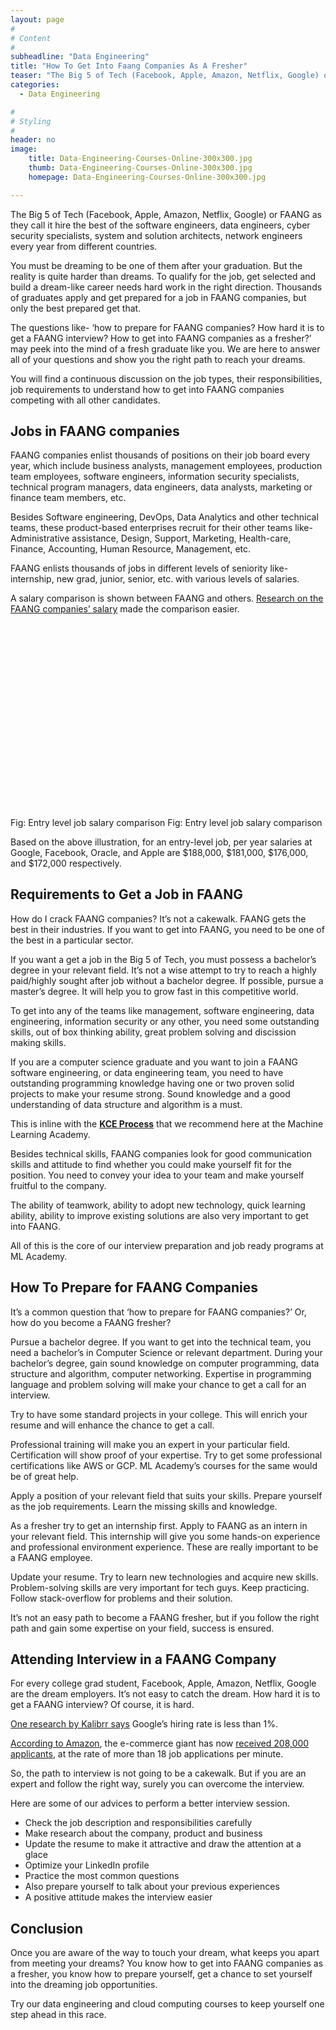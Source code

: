 ```yaml
---
layout: page
#
# Content
#
subheadline: "Data Engineering"
title: "How To Get Into Faang Companies As A Fresher"
teaser: "The Big 5 of Tech (Facebook, Apple, Amazon, Netflix, Google) or FAANG as they call it hire the best of the software engineers, data engineers, cyber security specialists, system and solution architects, network engineers every year from different co"
categories:
  - Data Engineering

#
# Styling
#
header: no
image:
    title: Data-Engineering-Courses-Online-300x300.jpg
    thumb: Data-Engineering-Courses-Online-300x300.jpg
    homepage: Data-Engineering-Courses-Online-300x300.jpg

---
```


The Big 5 of Tech (Facebook, Apple, Amazon, Netflix, Google) or FAANG as they call it hire the best of the software engineers, data engineers, cyber security specialists, system and solution architects, network engineers every year from different countries.


You must be dreaming to be one of them after your graduation. But the reality is quite harder than dreams. To qualify for the job, get selected and build a dream-like career needs hard work in the right direction. Thousands of graduates apply and get prepared for a job in FAANG companies, but only the best prepared get that.


The questions like- ‘how to prepare for FAANG companies? How hard it is to get a FAANG interview? How to get into FAANG companies as a fresher?’ may peek into the mind of a fresh graduate like you. We are here to answer all of your questions and show you the right path to reach your dreams.


You will find a continuous discussion on the job types, their responsibilities, job requirements to understand how to get into FAANG companies competing with all other candidates.


**Jobs in FAANG companies**
---------------------------


FAANG companies enlist thousands of positions on their job board every year, which include business analysts, management employees, production team employees, software engineers, information security specialists, technical program managers, data engineers, data analysts, marketing or finance team members, etc.


Besides Software engineering, DevOps, Data Analytics and other technical teams, these product-based enterprises recruit for their other teams like- Administrative assistance, Design, Support, Marketing, Health-care, Finance, Accounting, Human Resource, Management, etc.


FAANG enlists thousands of jobs in different levels of seniority like- internship, new grad, junior, senior, etc. with various levels of salaries.


A salary comparison is shown between FAANG and others. [Research on the FAANG companies’ salary](https://www.interviewkickstart.com/blog/software-engineer-salary) made the comparison easier.


![](data:image/svg+xml,%3Csvg%20xmlns='http://www.w3.org/2000/svg'%20viewBox='0%200%201024%20631'%3E%3C/svg%3E)Fig: Entry level job salary comparison
Fig: Entry level job salary comparison


Based on the above illustration, for an entry-level job, per year salaries at Google, Facebook, Oracle, and Apple are $188,000, $181,000, $176,000, and $172,000 respectively.


**Requirements to Get a Job in FAANG**
--------------------------------------


How do I crack FAANG companies? It’s not a cakewalk. FAANG gets the best in their industries. If you want to get into FAANG, you need to be one of the best in a particular sector.


If you want a get a job in the Big 5 of Tech, you must possess a bachelor’s degree in your relevant field. It’s not a wise attempt to try to reach a highly paid/highly sought after job without a bachelor degree. If possible, pursue a master’s degree. It will help you to grow fast in this competitive world.


To get into any of the teams like management, software engineering, data engineering, information security or any other, you need some outstanding skills, out of box thinking ability, great problem solving and discission making skills.


If you are a computer science graduate and you want to join a FAANG software engineering, or data engineering team, you need to have outstanding programming knowledge having one or two proven solid projects to make your resume strong. Sound knowledge and a good understanding of data structure and algorithm is a must.


This is inline with the **[KCE Process](https://mlacademy.io/kce-process/)** that we recommend here at the Machine Learning Academy.


Besides technical skills, FAANG companies look for good communication skills and attitude to find whether you could make yourself fit for the position. You need to convey your idea to your team and make yourself fruitful to the company.


The ability of teamwork, ability to adopt new technology, quick learning ability, ability to improve existing solutions are also very important to get into FAANG.


All of this is the core of our interview preparation and job ready programs at ML Academy.


**How To Prepare for FAANG Companies**
--------------------------------------


It’s a common question that ‘how to prepare for FAANG companies?’ Or, how do you become a FAANG fresher?


Pursue a bachelor degree. If you want to get into the technical team, you need a bachelor’s in Computer Science or relevant department. During your bachelor’s degree, gain sound knowledge on computer programming, data structure and algorithm, computer networking. Expertise in programming language and problem solving will make your chance to get a call for an interview.


Try to have some standard projects in your college. This will enrich your resume and will enhance the chance to get a call.


Professional training will make you an expert in your particular field. Certification will show proof of your expertise. Try to get some professional certifications like AWS or GCP. ML Academy’s courses for the same would be of great help.


Apply a position of your relevant field that suits your skills. Prepare yourself as the job requirements. Learn the missing skills and knowledge.


As a fresher try to get an internship first. Apply to FAANG as an intern in your relevant field. This internship will give you some hands-on experience and professional environment experience. These are really important to be a FAANG employee.


Update your resume. Try to learn new technologies and acquire new skills. Problem-solving skills are very important for tech guys. Keep practicing. Follow stack-overflow for problems and their solution.


It’s not an easy path to become a FAANG fresher, but if you follow the right path and gain some expertise on your field, success is ensured.


**Attending Interview in a FAANG Company**
------------------------------------------


For every college grad student, Facebook, Apple, Amazon, Netflix, Google are the dream employers. It’s not easy to catch the dream. How hard it is to get a FAANG interview? Of course, it is hard.


[One research by Kalibrr says](https://www.kalibrr.com/sites/default/files/featured_images/White_Paper_How_Google_Hires_Their_Talent.pdf) Google’s hiring rate is less than 1%.


[According to Amazon](https://www.businessinsider.in/careers/amazon-says-it-received-more-than-200000-job-applications-for-its-30000-open-positions/articleshow/71225239.cms), the e-commerce giant has now [received 208,000 applicants](https://press.aboutamazon.com/news-releases/news-release-details/amazon-career-day-more-200000-applications-jobs-amazon), at the rate of more than 18 job applications per minute.


So, the path to interview is not going to be a cakewalk. But if you are an expert and follow the right way, surely you can overcome the interview.


Here are some of our advices to perform a better interview session.


* Check the job description and responsibilities carefully
* Make research about the company, product and business
* Update the resume to make it attractive and draw the attention at a glace
* Optimize your LinkedIn profile
* Practice the most common questions
* Also prepare yourself to talk about your previous experiences
* A positive attitude makes the interview easier


**Conclusion**
--------------


Once you are aware of the way to touch your dream, what keeps you apart from meeting your dreams? You know how to get into FAANG companies as a fresher, you know how to prepare yourself, get a chance to set yourself into the dreaming job opportunities. 


Try our data engineering and cloud computing courses to keep yourself one step ahead in this race.


